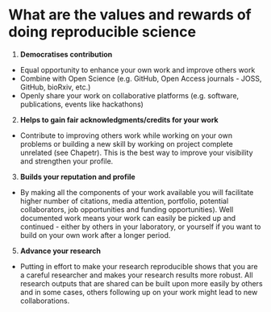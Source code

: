 # What are the values and rewards of doing reproducible science

1. **Democratises contribution**

- Equal opportunity to enhance your own work and improve others work
- Combine with Open Science (e.g. GitHub, Open Access journals - JOSS, GitHub, bioRxiv, etc.)
- Openly share your work on collaborative platforms (e.g. software, publications, events like hackathons)

2. **Helps to gain fair acknowledgments/credits for your work**

- Contribute to improving others work while working on your own problems or building a new skill by working on project complete unrelated (see Chapetr). This is the best way to improve your visibility and strengthen your profile.
        
3. **Builds your reputation and profile**

- By making all the components of your work available you will facilitate higher number of citations, media attention, portfolio, potential collaborators, job opportunities and funding opportunities). Well documented work means your work can easily be picked up and continued - either by others in your laboratory, or yourself if you want to build on your own work after a longer period.

5. **Advance your research**

- Putting in effort to make your research reproducible shows that you are a careful researcher and makes your research results more robust. All research outputs that are shared can be built upon more easily by others and in some cases, others following up on your work might lead to new collaborations.
